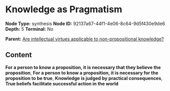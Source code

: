 # Knowledge as Pragmatism

**Node Type:** synthesis
**Node ID:** 92137a67-44f1-4e06-8c64-9d5f430e9de6
**Depth:** 5
**Terminal:** No

**Parent:** [Are intellectual virtues applicable to non-propositional knowledge?](are-intellectual-virtues-applicable-to-non-propositional-knowledge-antithesis-a8fda261-5a0e-4bf0-8fa6-a8ee6d357a2a.md)

## Content

**For a person to know a proposition, it is necessary that they believe the proposition**, **For a person to know a proposition, it is necessary for the proposition to be true**, **Knowledge is judged by practical consequences**, **True beliefs facilitate successful action in the world**
